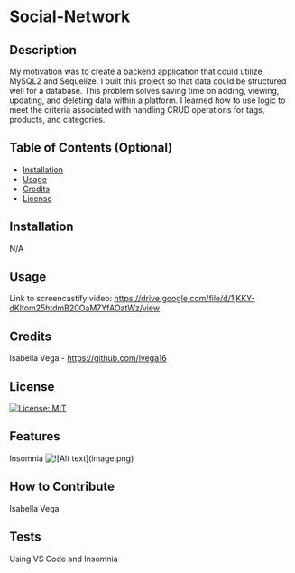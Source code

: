 # Social-Network

## Description

My motivation was to create a backend application that could utilize MySQL2 and Sequelize. I built this project so that data could be structured well for a database. This problem solves saving time on adding, viewing, updating, and deleting data within a platform. I learned how to use logic to meet the criteria associated with handling CRUD operations for tags, products, and categories. 

## Table of Contents (Optional)

- [Installation](#installation)
- [Usage](#usage)
- [Credits](#credits)
- [License](#license)

## Installation

N/A

## Usage

Link to screencastify video: https://drive.google.com/file/d/1jKKY-dKltom25htdmB20OaM7YfAOatWz/view

## Credits

Isabella Vega - https://github.com/ivega16

## License

[![License: MIT](https://img.shields.io/badge/License-MIT-yellow.svg)](https://opensource.org/licenses/MIT)


## Features

Insomnia
![!\[Alt text\](image.png)](<images/Screenshot 2023-11-30 at 10.05.07 PM.png>)


## How to Contribute

Isabella Vega

## Tests

Using VS Code and Insomnia
